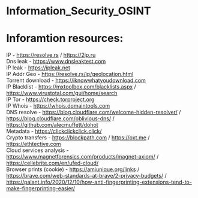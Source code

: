 # Information_Security_OSINT
# Inforamtion resources:
IP - https://resolve.rs / https://2ip.ru<br>
Dns leak - https://www.dnsleaktest.com<br>
IP leak - https://ipleak.net<br>
IP Addr Geo - https://resolve.rs/ip/geolocation.html<br>
Torrent download - https://iknowwhatyoudownload.com<br>
IP Blacklist - https://mxtoolbox.com/blacklists.aspx / https://www.virustotal.com/gui/home/search <br>
IP Tor - https://check.torproject.org<br>
IP Whois - https://whois.domaintools.com<br>
DNS resolve - https://blog.cloudflare.com/welcome-hidden-resolver/ / https://blog.cloudflare.com/oblivious-dns/ / https://github.com/alecmuffett/dohot <br>
Metadata - https://clickclickclick.click/<br>
Crypto transfers - https://blockpath.com / https://oxt.me / https://ethtective.com <br>
Cloud services analysis - https://www.magnetforensics.com/products/magnet-axiom/ / https://cellebrite.com/en/ufed-cloud/ <br>
Browser prints (cookie) - https://amiunique.org/links / https://brave.com/web-standards-at-brave/2-privacy-budgets/ / https://palant.info/2020/12/10/how-anti-fingerprinting-extensions-tend-to-make-fingerprinting-easier/ <br>
